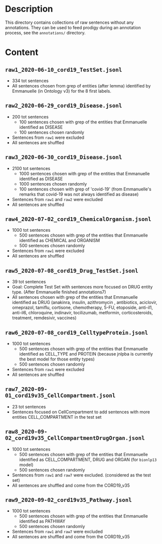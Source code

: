 <!---
BBSearch is a text mining toolbox focused on scientific use cases.

Copyright (C) 2020  Blue Brain Project, EPFL.

This program is free software: you can redistribute it and/or modify
it under the terms of the GNU Lesser General Public License as published by
the Free Software Foundation, either version 3 of the License, or
(at your option) any later version.

This program is distributed in the hope that it will be useful,
but WITHOUT ANY WARRANTY; without even the implied warranty of
MERCHANTABILITY or FITNESS FOR A PARTICULAR PURPOSE.  See the
GNU Lesser General Public License for more details.

You should have received a copy of the GNU Lesser General Public License
along with this program. If not, see <https://www.gnu.org/licenses/>.
-->

# Description
This directory contains collections of raw sentences without any annotations.
They can be used to feed prodigy during an annotation process, see the `annotations/` directory.

# Content
## `raw1_2020-06-10_cord19_TestSet.jsonl`
- 334 tot sentences
- All sentences chosen from grep of entities (after lemma) identified by Emmanuelle (in Ontology v3) for the 8 first labels.

## `raw2_2020-06-29_cord19_Disease.jsonl`
- 200 tot sentences
  - 100 sentences chosen with grep of the entities that Emmanuelle identified as DISEASE
  - 100 sentences chosen randomly
- Sentences from `raw1` were excluded
- All sentences are shuffled

## `raw3_2020-06-30_cord19_Disease.jsonl`
- 2100 tot sentences
  - 1000 sentences chosen with grep of the entities that Emmanuelle identified as DISEASE
  - 1000 sentences chosen randomly
  - 100 sentences chosen with grep of 'covid-19' (from Emmanuelle's remarks that covid-19 was not always identified as
 disease)
 - Sentences from `raw1` and `raw2` were excluded
 - All sentences are shuffled

## `raw4_2020-07-02_cord19_ChemicalOrganism.jsonl`
- 1000 tot sentences
  - 500 sentences chosen with grep of the entities that Emmanuelle identified as CHEMICAL and ORGANISM
  - 500 sentences chosen randomly
 - Sentences from `raw1` were excluded
- All sentences are shuffled

## `raw5_2020-07-08_cord19_Drug_TestSet.jsonl`
-  39 tot sentences	
- Goal: Complete Test Set with sentences more focused on DRUG entity type. (After Emmanuelle finished annotations7)
- All sentences chosen with grep of the entities that Emmanuelle identified as DRUG (anakinra, insulin, azithromycin
, antibiotics, aciclovir, omeprazol, tamiflu, cortisone, chemotherapy, 5-FU, etoposide, anti-il1, anti-il6, chloroquine, indinavir, tocilizumab, metformin, corticosteroids, treatment, remdesivir, vaccines)

## `raw6_2020-07-08_cord19_CelltypeProtein.jsonl`
- 1000 tot sentences	
  - 500 sentences chosen with grep of the entities that Emmanuelle identified as CELL_TYPE and PROTEIN (because jnlpba
  is currently the best model for those entity types)
  - 500 sentences chosen randomly
- Sentences from `raw1` were excluded
- All sentences are shuffled

## `raw7_2020-09-01_cord19v35_CellCompartment.jsonl`
- 23 tot sentences	
- Sentences focused on CellCompartment to add sentences with more entities CELL_COMPARTMENT in the test set

## `raw8_2020-09-02_cord19v35_CellCompartmentDrugOrgan.jsonl`
- 1000 tot sentences	
  - 500 sentences chosen with grep of the entities that Emmanuelle identified as CELL_COMPARTMENT, DRUG and ORGAN (for
  `bionlp13` model)
  - 500 sentences chosen randomly
- Sentences from `raw1` and `raw7` were excluded. (considered as the test set)
- All sentences are shuffled and come from the CORD19_v35

## `raw9_2020-09-02_cord19v35_Pathway.jsonl`
- 1000 tot sentences 	
  - 500 sentences chosen with grep of the entities that Emmanuelle identified as PATHWAY
  - 500 sentences chosen randomly
- Sentences from `raw1` and `raw7` were excluded
- All sentences are shuffled and come from the CORD19_v35
